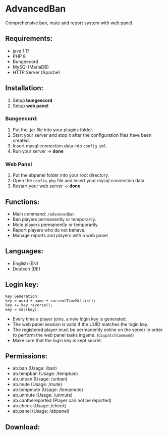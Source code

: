# AdvancedBan
Comprehensive ban, mute and report system with web panel.

## Requirements:
- java 1.17
- PHP 8
- Bungeecord
- MySQl (MariaDB)
- HTTP Server (Apache)

## Installation:
1. Setup **bungeecord**
2. Setup **web panel**
### Bungeecord:
1. Put the .jar file into your plugins folder.
2. Start your server and stop it after the configuration files have been created.
3. Insert mysql connection data into `config.yml`.
4. Run your server -> **done**
### Web Panel
1. Put the abpanel folder into your root directory.
2. Open the `config.php` file and insert your mysql connection data.
3. Restart your web server -> **done**

## Functions:
- Main command: `/advancedban`
- Ban players permanently or temporarily.
- Mute players permanently or temporarily.
- Report players who do not behave.
- Manage reports and players with a web panel

## Languages:
- English (EN)
- Deutsch (DE)

## Login key:
````
Key Generation:
key = uuid + name + currentTimeMillis();
key += key.reverse();
key = md5(key);
````
- Every time a player joins, a new login key is generated.
- The web panel session is valid if the UUID matches the login key.
- The registered player must be permanently online on the server in order to perform the web panel tasks ingame. (`dispatchCommand`)
- Make sure that the login key is kept secret.

## Permissions:
- ab.ban (Usage: /ban)
- ab.tempban (Usage: /tempban)
- ab.unban (Usage: /unban)
- ab.mute (Usage: /mute)
- ab.tempmute (Usage: /tempmute)
- ab.unmute (Usage: /unmute)
- ab.cantbereported (Player can not be reported)
- ab.check (Usage: /check)
- ab.panel (Usage: /abpanel)

## Download:
